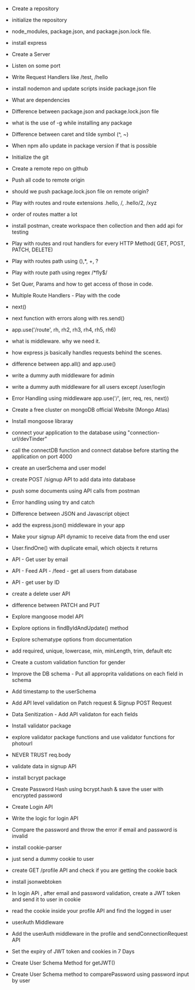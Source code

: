 - Create a repository
- initialize the repository
- node_modules, package.json, and package.json.lock file.
- install express
- Create a Server
- Listen on some port
- Write Request Handlers like /test, /hello
- install nodemon and update scripts inside package.json file
- What are dependencies
- Difference between package.json and package.lock.json file
- what is the use of -g while installing any package
- Difference between caret and tilde symbol (^, ~)
- When npm allo update in package version if that is possible

- Initialize the git
- Create a remote repo on github
- Push all code to remote origin
- should we push package.lock.json file on remote origin?
- Play with routes and route extensions .hello, /, .hello/2, /xyz
- order of routes matter a lot
- install postman, create workspace then collection and then add api for testing
- Play with routes and rout handlers for every HTTP Method( GET, POST, PATCH, DELETE)
- Play with routes path using (),\*, +, ?
- Play with route path using regex /\*fly$/
- Set Quer, Params and how to get access of those in code.

- Multiple Route Handlers - Play with the code
- next()
- next function with errors along with res.send()
- app.use('/route', rh, rh2, rh3, rh4, rh5, rh6)
- what is middleware. why we need it.
- how express js basically handles requests behind the scenes.
- difference between app.all() and app.use()
- write a dummy auth middleware for admin
- write a dummy auth middleware for all users except /user/login
- Error Handling using middleware app.use('/', (err, req, res, next))

- Create a free cluster on mongoDB official Website (Mongo Atlas)
- Install mongoose libraray
- connect your application to the database using "connection-url/devTinder"
- call the connectDB function and connect databse before starting the application on port 4000
- create an userSchema and user model
- create POST /signup API to add data into database
- push some documents using API calls from postman
- Error handling using try and catch

- Difference between JSON and Javascript object
- add the express.json() middleware in your app
- Make your signup API dynamic to receive data from the end user
- User.findOne() with duplicate email, which objects it returns
- API - Get user by email
- API - Feed API - /feed - get all users from database
- API - get user by ID
- create a delete user API
- difference between PATCH and PUT
- Explore mangoose model API
- Explore options in findByIdAndUpdate() method

- Explore schematype options from documentation
- add required, unique, lowercase, min, minLength, trim, default etc
- Create a custom validation function for gender
- Improve the DB schema - Put all approprita validations on each field in schema
- Add timestamp to the userSchema
- Add API level validation on Patch request & Signup POST Request
- Data Senitization - Add API validaton for each fields
- Install validator package
- explore validator package functions and use validator functions for photourl
- NEVER TRUST req.body

- validate data in signup API
- install bcrypt package
- Create Password Hash using bcrypt.hash & save the user with encrypted password
- Create Login API
- Write the logic for login API
- Compare the password and throw the error if email and password is invalid

- install cookie-parser
- just send a dummy cookie to user
- create GET /profile API and check if you are getting the cookie back
- install jsonwebtoken
- In login APi , after email and password validation, create a JWT token and send it to user in cookie
- read the cookie inside your profile API and find the logged in user
- userAuth Middleware
- Add the userAuth middleware in the profile and sendConnectionRequest API
- Set the expiry of JWT token and cookies in 7 Days
- Create User Schema Method for getJWT()
- Create User Schema method to comparePassword using password input by user
